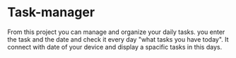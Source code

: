 # Task-manager
From this project you can manage and organize your daily tasks.
you enter the task and the date and check it every day "what tasks you have today".
It connect with date of your device and display a spacific tasks in this days.
